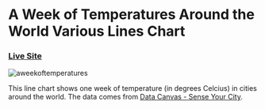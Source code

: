 # A Week of Temperatures Around the World Various Lines Chart

### [Live Site](https://vizhub.com/gonzalomontanes/2b002412519546efb49a9dd3b1e14b6e)

![aweekoftemperatures](https://user-images.githubusercontent.com/92688327/144753104-5b756b51-e4ba-4cf1-905e-1fec075cc15e.PNG)

This line chart shows one week of temperature (in degrees Celcius) in cities around the world. The data comes from [Data Canvas - Sense Your City](https://grayarea.org/initiative/data-canvas-sense-your-city/).
